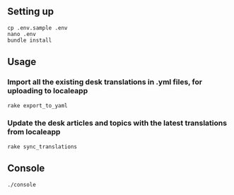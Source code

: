 ## Setting up

```
cp .env.sample .env
nano .env 
bundle install
```


## Usage

### Import all the existing desk translations in .yml files, for uploading to localeapp

```
rake export_to_yaml
```

### Update the desk articles and topics with the latest translations from localeapp

```
rake sync_translations
```


## Console

```
./console
```
